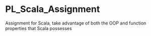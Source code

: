 # PL_Scala_Assignment
Assignment for Scala, take advantage of both the OOP and function properties that Scala possesses 
